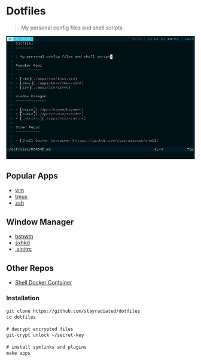 Dotfiles
========

> My personal config files and shell scripts

![](./scrot.png)

Popular Apps
------------

- [vim](./apps/vim/init.vim)
- [tmux](./apps/tmux/tmux.conf)
- [zsh](./apps/zsh/zshrc)

Window Manager
--------------

- [bspwm](./apps/bspwm/bspwmrc)
- [sxhkd](./apps/sxhkd/sxhkdrc)
- [.xinitrc](./apps/x11/xinitrc)

Other Repos
-----------

- [Shell Docker Container](https://github.com/stayradiated/shell)

### Installation

```shell
git clone https://github.com/stayradiated/dotfiles
cd dotfiles

# decrypt encrypted files
git-crypt unlock ~/secret-key

# install symlinks and plugins
make apps
```
